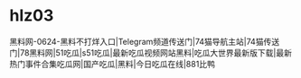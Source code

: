 # hlz03
黑料网-0624-黑料不打烊入口|Telegram频道传送门|74猫导航主站|74猫传送门|78黑料网|51吃瓜|s51吃瓜|最新吃瓜视频网站黑料|吃瓜大世界最新版下载|最新热门事件合集吃瓜网|国产吃瓜|黑料|今日吃瓜在线|881比鸭
